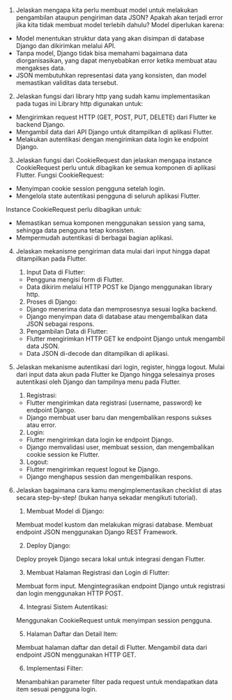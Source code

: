 1. Jelaskan mengapa kita perlu membuat model untuk melakukan pengambilan ataupun pengiriman data JSON? Apakah akan terjadi error jika kita tidak membuat model terlebih dahulu?
Model diperlukan karena:

- Model menentukan struktur data yang akan disimpan di database Django dan dikirimkan melalui API.
- Tanpa model, Django tidak bisa memahami bagaimana data diorganisasikan, yang dapat menyebabkan error ketika membuat atau mengakses data.
- JSON membutuhkan representasi data yang konsisten, dan model memastikan validitas data tersebut.

2. Jelaskan fungsi dari library http yang sudah kamu implementasikan pada tugas ini
Library http digunakan untuk:

- Mengirimkan request HTTP (GET, POST, PUT, DELETE) dari Flutter ke backend Django.
- Mengambil data dari API Django untuk ditampilkan di aplikasi Flutter.
- Melakukan autentikasi dengan mengirimkan data login ke endpoint Django.

3. Jelaskan fungsi dari CookieRequest dan jelaskan mengapa instance CookieRequest perlu untuk dibagikan ke semua komponen di aplikasi Flutter.
Fungsi CookieRequest:

- Menyimpan cookie session pengguna setelah login.
- Mengelola state autentikasi pengguna di seluruh aplikasi Flutter.

Instance CookieRequest perlu dibagikan untuk:

- Memastikan semua komponen menggunakan session yang sama, sehingga data pengguna tetap konsisten.
- Mempermudah autentikasi di berbagai bagian aplikasi.

4. Jelaskan mekanisme pengiriman data mulai dari input hingga dapat ditampilkan pada Flutter.
    1. Input Data di Flutter:

      - Pengguna mengisi form di Flutter.
      - Data dikirim melalui HTTP POST ke Django menggunakan library http.

    2. Proses di Django:

      - Django menerima data dan memprosesnya sesuai logika backend.
      - Django menyimpan data di database atau mengembalikan data JSON sebagai respons.

    3. Pengambilan Data di Flutter:

      - Flutter mengirimkan HTTP GET ke endpoint Django untuk mengambil data JSON.
      - Data JSON di-decode dan ditampilkan di aplikasi.

5. Jelaskan mekanisme autentikasi dari login, register, hingga logout. Mulai dari input data akun pada Flutter ke Django hingga selesainya proses autentikasi oleh Django dan tampilnya menu pada Flutter.
    1. Registrasi:

      - Flutter mengirimkan data registrasi (username, password) ke endpoint Django.
      - Django membuat user baru dan mengembalikan respons sukses atau error.

    2. Login:

      - Flutter mengirimkan data login ke endpoint Django.
      - Django memvalidasi user, membuat session, dan mengembalikan cookie session ke Flutter.

    3. Logout:

      - Flutter mengirimkan request logout ke Django.
      - Django menghapus session dan mengembalikan respons.

6. Jelaskan bagaimana cara kamu mengimplementasikan checklist di atas secara step-by-step! (bukan hanya sekadar mengikuti tutorial).
    1. Membuat Model di Django:

      Membuat model kustom dan melakukan migrasi database.
      Membuat endpoint JSON menggunakan Django REST Framework.
      
    2. Deploy Django:

      Deploy proyek Django secara lokal untuk integrasi dengan Flutter.

    3. Membuat Halaman Registrasi dan Login di Flutter:

      Membuat form input.
      Mengintegrasikan endpoint Django untuk registrasi dan login menggunakan HTTP POST.

    4. Integrasi Sistem Autentikasi:

      Menggunakan CookieRequest untuk menyimpan session pengguna.

    5. Halaman Daftar dan Detail Item:

      Membuat halaman daftar dan detail di Flutter.
      Mengambil data dari endpoint JSON menggunakan HTTP GET.

    6. Implementasi Filter:

      Menambahkan parameter filter pada request untuk mendapatkan data item sesuai pengguna login.
